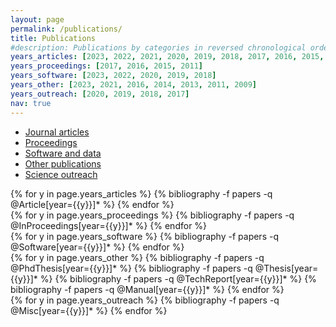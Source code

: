 ```yaml
---
layout: page
permalink: /publications/
title: Publications
#description: Publications by categories in reversed chronological order
years_articles: [2023, 2022, 2021, 2020, 2019, 2018, 2017, 2016, 2015, 2009]
years_proceedings: [2017, 2016, 2015, 2011]
years_software: [2023, 2022, 2020, 2019, 2018]
years_other: [2023, 2021, 2016, 2014, 2013, 2011, 2009]
years_outreach: [2020, 2019, 2018, 2017]
nav: true
---
```


<div class="panel panel-default">

<ul class="nav nav-tabs" id="myTab" role="tablist">
  <li class="nav-item">
    <a class="nav-link active" id="home-tab" data-toggle="tab" href="#home" role="tab" aria-controls="home" aria-selected="true">Journal articles</a>
  </li>
  <li class="nav-item">
    <a class="nav-link" id="profile-tab" data-toggle="tab" href="#profile" role="tab" aria-controls="profile" aria-selected="false">Proceedings</a>
  </li>
  <li class="nav-item">
    <a class="nav-link" id="contact-tab" data-toggle="tab" href="#contact" role="tab" aria-controls="contact" aria-selected="false">Software and data</a>
  </li>
  <li class="nav-item">
    <a class="nav-link" id="other-tab" data-toggle="tab" href="#other" role="tab" aria-controls="other" aria-selected="false">Other publications</a>
  </li>
  <li class="nav-item">
    <a class="nav-link" id="outreach-tab" data-toggle="tab" href="#outreach" role="tab" aria-controls="outreach" aria-selected="false">Science outreach</a>
  </li>
</ul>

<div class="tab-content" id="myTabContent">
  <div class="tab-pane fade show active" id="home" role="tabpanel" aria-labelledby="home-tab">
    <div class="publications">
      {% for y in page.years_articles %}
        <!-- <h5 class="year">{{y}}</h5> -->
        {% bibliography -f papers -q @Article[year={{y}}]* %}
      {% endfor %}
    </div>
  </div>
  <div class="tab-pane fade" id="profile" role="tabpanel" aria-labelledby="profile-tab">
    <div class="publications">
      {% for y in page.years_proceedings %}
        <!-- <h5 class="year">{{y}}</h5> -->
        {% bibliography -f papers -q @InProceedings[year={{y}}]* %}
      {% endfor %}
    </div>
  </div>
  <div class="tab-pane fade" id="contact" role="tabpanel" aria-labelledby="contact-tab">
    <div class="publications">
      {% for y in page.years_software %}
        <!-- <h5 class="year">{{y}}</h5> -->
        {% bibliography -f papers -q @Software[year={{y}}]* %}
      {% endfor %}
    </div>
  </div>
  <div class="tab-pane fade" id="other" role="tabpanel" aria-labelledby="contact-tab">
    <div class="publications">
      {% for y in page.years_other %}
        <!-- <h5 class="year">{{y}}</h5> -->
        {% bibliography -f papers -q @PhdThesis[year={{y}}]* %}
        {% bibliography -f papers -q @Thesis[year={{y}}]* %}
        {% bibliography -f papers -q @TechReport[year={{y}}]* %}
        {% bibliography -f papers -q @Manual[year={{y}}]* %}
      {% endfor %}
    </div>
  </div>
  <div class="tab-pane fade" id="outreach" role="tabpanel" aria-labelledby="contact-tab">
    <div class="publications">
      {% for y in page.years_outreach %}
        <!-- <h5 class="year">{{y}}</h5> -->
        {% bibliography -f papers -q @Misc[year={{y}}]* %}
      {% endfor %}
    </div>
  </div>
</div>


